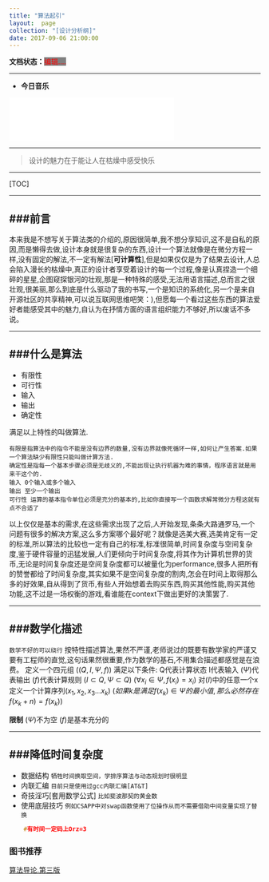 ```yaml
---
title: "算法起引"
layout:  page
collection: "[设计分析纲]"
date: 2017-09-06 21:00:00
---
```


**文档状态：**<a style="color:red;background-color:gray">编辑....</a>

---
- **今日音乐**
<iframe frameborder="no" border="0" marginwidth="0" marginheight="0" width=330 height=86 src="//music.163.com/outchain/player?type=2&id=286999&auto=0&height=66"></iframe>

---
> 设计的魅力在于能让人在枯燥中感受快乐

---

[TOC]

---
###前言
---
本来我是不想写关于算法类的介绍的,原因很简单,我不想分享知识,这不是自私的原因,而是懒得去做,设计本身就是很复杂的东西,设计一个算法就像是在微分方程一样,没有固定的解法,不一定有解法[<b>可计算性</b>],但是如果仅仅是为了结果去设计,人总会陷入漫长的枯燥中,真正的设计者享受着设计的每一个过程,像是认真捏造一个细碎的星星,企图窥探银河的壮观,那是一种特殊的感受,无法用语言描述,总而言之很壮观,很美丽,那么到底是什么驱动了我的书写,一个是知识的系统化,另一个是来自开源社区的共享精神,可以说互联网思维吧笑：),但愿每一个看过这些东西的算法爱好者能感受其中的魅力,自认为在抒情方面的语言组织能力不够好,所以废话不多说。

---
###什么是算法
---
- 有限性
- 可行性
- 输入
- 输出
- 确定性

满足以上特性的叫做算法.
```
有限是指算法中的指令不能是没有边界的数量,没有边界就像死循环一样,如何让产生答案.如果一个算法缺少有限性只能叫做计算方法.
确定性是指每一个基本步骤必须是无歧义的,不能出现让执行机器为难的事情，程序语言就是用来干这个的.
输入 0个输入或多个输入
输出 至少一个输出
可行性 运算的基本指令单位必须是充分的基本的,比如你直接写一个函数求解常微分方程这就有点不合适了
```
以上仅仅是基本的需求,在这些需求出现了之后,人开始发现,条条大路通罗马,一个问题有很多的解决方案,这么多方案哪个最好呢？就像是选美大赛,选美肯定有一定的标准,所以算法的比较也一定有自己的标准,标准很简单,时间复杂度与空间复杂度,鉴于硬件容量的迅猛发展,人们更倾向于时间复杂度,将其作为计算机世界的货币,无论是时间复杂度还是空间复杂度都可以被量化为performance,很多人把所有的赞誉都给了时间复杂度,其实如果不是空间复杂度的割肉,怎会在时间上取得那么多的好效果,自从得到了货币,有些人开始想着去购买东西,购买其他性能,购买其他功能,这不过是一场权衡的游戏,看谁能在context下做出更好的决策罢了.

---
###数学化描述
---
`数学不好的可以绕行`
按特性描述算法,果然不严谨,老师说过的既要有数学家的严谨又要有工程师的直觉,这句话果然很重要,作为数学的基石,不用集合描述都感觉是在浪费。
定义一个四元组 ($(Q,I,\Psi,f)$)
满足以下条件:
Q代表计算状态
I代表输入
$(\Psi)$代表输出
$(f)$代表计算规则
$(I\subset Q,\Psi\subset Q)$
$(\forall x_i \in \Psi,f(x_i)=x_i)$
对$(I)$中的任意一个x定义一个计算序列$(x_1,x_2,x_3...x_k)$
$(如果 k 是满足 f(x_k)\in \Psi 的最小值,那么必然存在f(x_k+n)=f(x_k))$

<b>限制</b>
$(\Psi)$不为空
$(f)$是基本充分的

---
###降低时间复杂度
---
- 数据结构
   `牺牲时间换取空间，学排序算法与动态规划时很明显`
- 内联汇编
   `目前只是使用过gcc内联汇编[AT&T]`
- 奇技淫巧[套用数学公式]
  `比如斐波那契的黄金数`
- 使用底层技巧
  `例如CSAPP中对swap函数使用了位操作从而不需要借助中间变量实现了替换`

```c
    #有时间一定码上Orz=3
```

### 图书推荐
[算法导论.第三版](http://dl.download.csdn.net/down10/20150409/44c594f043b8cd70a1abe830abb4a7ca.pdf?response-content-disposition=attachment%3Bfilename%3D%22%E7%AE%97%E6%B3%95%E5%AF%BC%E8%AE%BA_%E5%8E%9F%E4%B9%A6%E7%AC%AC3%E7%89%88_CHS.pdf%22&OSSAccessKeyId=9q6nvzoJGowBj4q1&Expires=1505477606&Signature=a3Iz%2F1yCJjtdOL0ay84Xe%2Fjgczw%3D&user=mosao3725&sourceid=8577653)

